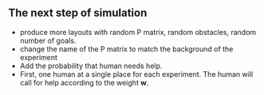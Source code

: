 ## The next step of simulation
- produce more layouts with random P matrix, random obstacles, random number of goals. 
- change the name of the P matrix to match the background of the experiment
- Add the probability that human needs help. 
- First, one human at a single place for each experiment. The human will call for help according to the weight **w**. 